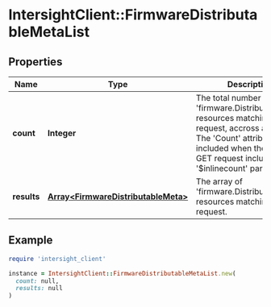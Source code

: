 # IntersightClient::FirmwareDistributableMetaList

## Properties

| Name | Type | Description | Notes |
| ---- | ---- | ----------- | ----- |
| **count** | **Integer** | The total number of &#39;firmware.DistributableMeta&#39; resources matching the request, accross all pages. The &#39;Count&#39; attribute is included when the HTTP GET request includes the &#39;$inlinecount&#39; parameter. | [optional] |
| **results** | [**Array&lt;FirmwareDistributableMeta&gt;**](FirmwareDistributableMeta.md) | The array of &#39;firmware.DistributableMeta&#39; resources matching the request. | [optional] |

## Example

```ruby
require 'intersight_client'

instance = IntersightClient::FirmwareDistributableMetaList.new(
  count: null,
  results: null
)
```

